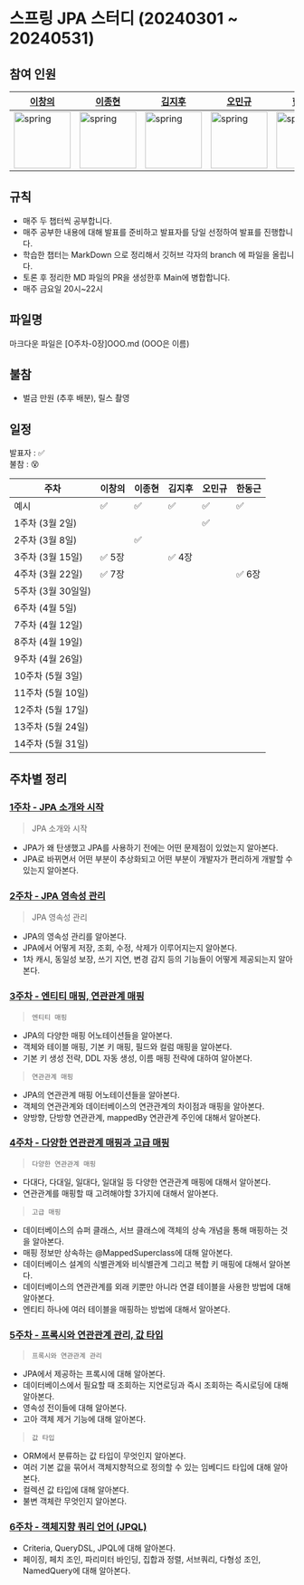 # 스프링 JPA 스터디 (20240301 ~ 20240531)


## 참여 인원
| [이창의](https://github.com/changuii) | [이종현](https://github.com/2-jjong) | [김지후](https://github.com/jihukimme) | [오민규](https://github.com/kormk) | [한동근](https://github.com/l0o0lv) |
| --- | --- | --- | --- | --- |
|  <img src="https://avatars.githubusercontent.com/u/122252160?v=4" alt="spring" width="100" height="100"/>   |  <img src="https://avatars.githubusercontent.com/u/127838675?v=4" alt="spring" width="100" height="100"/>   |  <img src="https://avatars.githubusercontent.com/u/127816292?v=4" alt="spring" width="100" height="100"/>    | <img src="https://avatars.githubusercontent.com/u/63334787?v=4" alt="spring" width="100" height="100"/>   |  <img src="https://avatars.githubusercontent.com/u/128709695?v=4" alt="spring" width="100" height="100"/>  |

## 규칙
- 매주 두 챕터씩 공부합니다.
- 매주 공부한 내용에 대해 발표를 준비하고 발표자를 당일 선정하여 발표를 진행합니다.
- 학습한 챕터는 MarkDown 으로 정리해서 깃허브 각자의 branch 에 파일을 올립니다.
- 토론 후 정리한 MD 파일의 PR을 생성한후 Main에 병합합니다.
- 매주 금요일 20시~22시

## 파일명
마크다운 파일은 [O주차-0장]OOO.md (OOO은 이름)

## 불참
- 벌금 만원 (추후 배분), 릴스 촬영
  

## 일정

발표자 : ✅  
불참 : 😵  

| 주차             | 이창의 | 이종현 | 김지후 | 오민규 | 한동근 |
| ---------------- | ------ | ------ | ------ | ------ | ------ |
| 예시 |   ✅     |   ✅     |     ✅   |   ✅     |   ✅     |
| 1주차 (3월 2일)  |      |      |    |  ✅    |      |
| 2주차 (3월 8일)  |        |    ✅    |        |        |        |
| 3주차 (3월 15일)  |   ✅  5장   |        |   ✅ 4장   |        |        |
| 4주차 (3월 22일)  |    ✅  7장    |        |        |        |   ✅  6장     |
| 5주차 (3월 30일일)  |        |        |        |        |        |
| 6주차 (4월 5일)  |        |        |        |        |        |
| 7주차 (4월 12일)  |        |        |        |        |        |
| 8주차 (4월 19일)  |        |        |        |        |        |
| 9주차 (4월 26일)  |        |        |        |        |        |
| 10주차 (5월 3일) |        |        |        |        |        |
| 11주차 (5월 10일) |        |        |        |        |        |
| 12주차 (5월 17일) |        |        |        |        |        |
| 13주차 (5월 24일) |        |        |        |        |        |
| 14주차 (5월 31일) |        |        |        |        |        |

## 주차별 정리

### [1주차 - JPA 소개와 시작](https://github.com/changuii/Spring-Data-JPA/tree/main/%ED%95%99%EC%8A%B5%EC%9E%90%EB%A3%8C/1%EC%A3%BC%EC%B0%A8)

> JPA 소개와 시작
- JPA가 왜 탄생했고 JPA를 사용하기 전에는 어떤 문제점이 있었는지 알아본다.
- JPA로 바뀌면서 어떤 부분이 추상화되고 어떤 부분이 개발자가 편리하게 개발할 수 있는지 알아본다.
  
### [2주차 - JPA 영속성 관리](https://github.com/changuii/Spring-Data-JPA/tree/main/%ED%95%99%EC%8A%B5%EC%9E%90%EB%A3%8C/2%EC%A3%BC%EC%B0%A8)

> JPA 영속성 관리
- JPA의 영속성 관리를 알아본다.
- JPA에서 어떻게 저장, 조회, 수정, 삭제가 이루어지는지 알아본다.
- 1차 캐시, 동일성 보장, 쓰기 지연, 변경 감지 등의 기능들이 어떻게 제공되는지 알아본다.

### [3주차 - 엔티티 매핑, 연관관계 매핑](https://github.com/changuii/Spring-Data-JPA/tree/main/%ED%95%99%EC%8A%B5%EC%9E%90%EB%A3%8C/3%EC%A3%BC%EC%B0%A8)

> `엔티티 매핑`
- JPA의 다양한 매핑 어노테이션들을 알아본다.
- 객체와 테이블 매핑, 기본 키 매핑, 필드와 컬럼 매핑을 알아본다.
- 기본 키 생성 전략, DDL 자동 생성, 이름 매핑 전략에 대하여 알아본다.
> `연관관계 매핑`
- JPA의 연관관계 매핑 어노테이션들을 알아본다.
- 객체의 연관관계와 데이터베이스의 연관관계의 차이점과 매핑을 알아본다.
- 양방향, 단방향 연관관계, mappedBy 연관관계 주인에 대해서 알아본다.

### [4주차 - 다양한 연관관계 매핑과 고급 매핑](https://github.com/changuii/Spring-Data-JPA/tree/main/%ED%95%99%EC%8A%B5%EC%9E%90%EB%A3%8C/4%EC%A3%BC%EC%B0%A8)

> `다양한 연관관계 매핑` 
- 다대다, 다대일, 일대다, 일대일 등 다양한 연관관계 매핑에 대해서 알아본다.
- 연관관계를 매핑할 때 고려해야할 3가지에 대해서 알아본다. 

> `고급 매핑`
- 데이터베이스의 슈퍼 클래스, 서브 클래스에 객체의 상속 개념을 통해 매핑하는 것을 알아본다.
- 매핑 정보만 상속하는 @MappedSuperclass에 대해 알아본다.
- 데이터베이스 설계의 식별관계와 비식별관계 그리고 복합 키 매핑에 대해서 알아본다.
- 데이터베이스의 연관관계를 외래 키뿐만 아니라 연결 테이블을 사용한 방법에 대해 알아본다.
- 엔티티 하나에 여러 테이블을 매핑하는 방법에 대해서 알아본다.

### [5주차 - 프록시와 연관관계 관리, 값 타입](https://github.com/changuii/Spring-Data-JPA/tree/main/%ED%95%99%EC%8A%B5%EC%9E%90%EB%A3%8C/5%EC%A3%BC%EC%B0%A8)

> `프록시와 연관관계 관리`
- JPA에서 제공하는 프록시에 대해 알아본다.
- 데이터베이스에서 필요할 때 조회하는 지연로딩과 즉시 조회하는 즉시로딩에 대해 알아본다.
- 영속성 전이들에 대해 알아본다.
- 고아 객체 제거 기능에 대해 알아본다.

> `값 타입`
- ORM에서 분류하는 값 타입이 무엇인지 알아본다.
- 여러 기본 값을 묶어서 객체지향적으로 정의할 수 있는 임베디드 타입에 대해 알아본다.
- 컬렉션 값 타입에 대해 알아본다.
- 불변 객체란 무엇인지 알아본다.

### [6주차 - 객체지향 쿼리 언어 (JPQL)](https://github.com/changuii/Spring-Data-JPA/tree/main/%ED%95%99%EC%8A%B5%EC%9E%90%EB%A3%8C/6%EC%A3%BC%EC%B0%A8)
- Criteria, QueryDSL, JPQL에 대해 알아본다.
- 페이징, 페치 조인, 파리미터 바인딩, 집합과 정렬, 서브쿼리, 다형성 조인, NamedQuery에 대해 알아본다.
